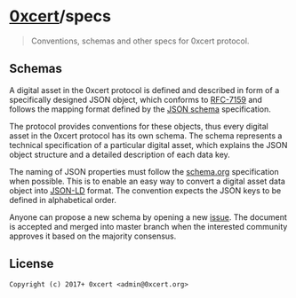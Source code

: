 # [0xcert](https://0xcert.org)/specs

> Conventions, schemas and other specs for 0xcert protocol.

## Schemas

A digital asset in the 0xcert protocol is defined and described in form of a specifically designed JSON object, which conforms to [RFC-7159](https://en.wikipedia.org/wiki/JSON) and follows the mapping format defined by the [JSON schema](http://json-schema.org) specification.

The protocol provides conventions for these objects, thus every digital asset in the 0xcert protocol has its own schema. The schema represents a technical specification of a particular digital asset, which explains the JSON object structure and a detailed description of each data key.

The naming of JSON properties must follow the [schema.org](http://schema.org/) specification when possible. This is to enable an easy way to convert a digital asset data object into [JSON-LD](https://json-ld.org/) format. The convention expects the JSON keys to be defined in alphabetical order.

Anyone can propose a new schema by opening a new [issue](/issues). The document is accepted and merged into master branch when the interested community approves it based on the majority consensus.

## License

```
Copyright (c) 2017+ 0xcert <admin@0xcert.org>
```

